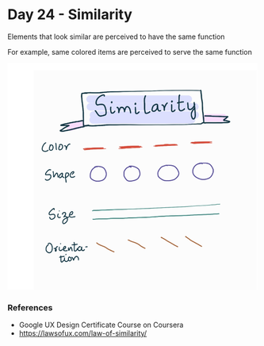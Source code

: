 # Day 24 - Similarity

Elements that look similar are perceived to have the same function

For example, same colored items are perceived to serve the same function

<img src="images/Day24similarity.png" alt="A diagram representing the Gestalt principle of Similarity where the objects with same color, size, shape, and orientation appear to have the same function"> <br/>


### References

- Google UX Design Certificate Course on Coursera
- https://lawsofux.com/law-of-similarity/
